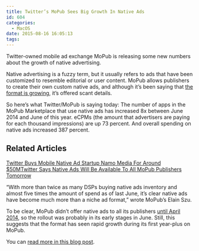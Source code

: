 ```yaml
---
title: Twitter’s MoPub Sees Big Growth In Native Ads
id: 604
categories:
  - MacOS
date: 2015-08-16 16:05:13
tags:
---
```


<div readability="11">

Twitter-owned mobile ad exchange MoPub is releasing some new numbers about the growth of native advertising.

Native advertising is a fuzzy term, but it usually refers to ads that have been customized to resemble editorial or user content. MoPub allows publishers to create their own custom native ads, and although it’s been saying that [the format is growing](http://techcrunch.com/2015/06/04/mopub-q1-report/#.91issd:2Oye), it’s offered scant details.

So here’s what Twitter/MoPub is saying today: The number of apps in the MoPub Marketplace that use native ads has increased 8x between June 2014 and June of this year. eCPMs (the amount that advertisers are paying for each thousand impressions) are up 73 percent. And overall spending on native ads increased 387 percent.

<div>

## Related Articles
[Twitter Buys Mobile Native Ad Startup Namo Media For Around $50M](http://techcrunch.com/2014/06/05/twitter-buys-namo-media-to-expand-its-native-ads-offering/)[Twitter Says Native Ads Will Be Available To All MoPub Publishers Tomorrow](http://techcrunch.com/2014/04/22/mopub-native-ads-launch/)</div> “With more than twice as many DSPs buying native ads inventory and almost five times the amount of spend as of last June, it’s clear native ads have become much more than a niche ad format,” wrote MoPub’s Elain Szu.
<div>
<div/></div>

To be clear, MoPub didn’t offer native ads to all its publishers [until April 2014](http://techcrunch.com/2014/04/22/mopub-native-ads-launch/), so the rollout was probably in its early stages in June. Still, this suggests that the format has seen rapid growth during its first year-plus on MoPub.

You can [read more in this blog post](http://www.mopub.com/2015/08/17/native-ads-inventory-grows-8x/).
</div>
